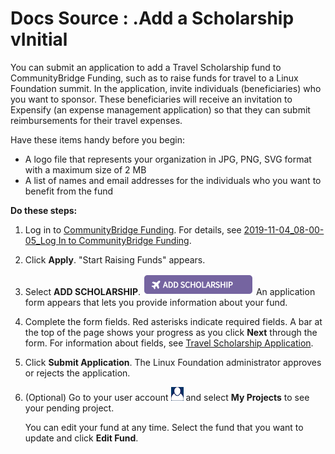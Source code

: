 # Docs Source : .Add a Scholarship vInitial

You can submit an application to add a Travel Scholarship fund to CommunityBridge Funding, such as to raise funds for travel to a Linux Foundation summit. In the application, invite individuals \(beneficiaries\) who you want to sponsor. These beneficiaries will receive an invitation to Expensify \(an expense management application\) so that they can submit reimbursements for their travel expenses.

Have these items handy before you begin:

* A logo file that represents your organization in JPG, PNG, SVG format with a maximum size of 2 MB
* A list of names and email addresses for the individuals who you want to benefit from the fund

**Do these steps:**

1. Log in to [CommunityBridge Funding](https://funding.communitybridge.org/). For details, see [2019-11-04\_08-00-05\_Log In to CommunityBridge Funding](/pages/createpage.action?spaceKey=PROD&title=2019-11-04_08-00-05_Log+In+to+CommunityBridge+Funding&linkCreation=true&fromPageId=7416162).  
2. Click **Apply**. "Start Raising Funds" appears.  
3. Select **ADD SCHOLARSHIP**. ![](.gitbook/assets/7416175.png) An application form appears that lets you provide information about your fund.  
4. Complete the form fields. Red asterisks indicate required fields. A bar at the top of the page shows your progress as you click **Next** through the form. For information about fields, see [Travel Scholarship Application](docs-source-.travel-scholarship-application-vinitial.md).  
5. Click **Submit Application**. The Linux Foundation administrator approves or rejects the application.  
6. \(Optional\) Go to your user account ![](.gitbook/assets/7416163.png) and select **My Projects** to see your pending project.  
  


   You can edit your fund at any time. Select the fund that you want to update and click **Edit Fund**.

